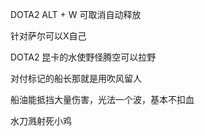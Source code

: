 DOTA2	ALT + W	可取消自动释放

针对萨尔可以X自己

DOTA2 昆卡的水使野怪腾空可以拉野

对付标记的船长那就是用吹风留人

船油能抵挡大量伤害，光法一个波，基本不扣血

水刀溅射死小鸡